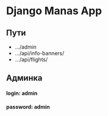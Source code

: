 # Django Manas App

## Пути
 - .../admin
 - .../api/info-banners/
 - .../api/flights/

## Админка
#### login: admin
#### password: admin
